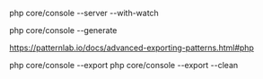 php core/console --server --with-watch

php core/console --generate

https://patternlab.io/docs/advanced-exporting-patterns.html#php

php core/console --export
php core/console --export --clean